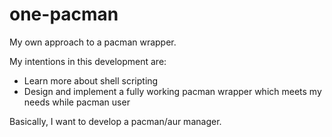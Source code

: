 # one-pacman

My own approach to a pacman wrapper. 

My intentions in this development are:
- Learn more about shell scripting
- Design and implement a fully working pacman wrapper
which meets my needs while pacman user

Basically, I want to develop a pacman/aur manager.
